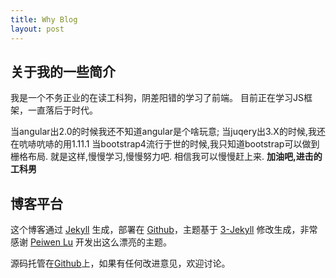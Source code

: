 ```yaml
---
title: Why Blog
layout: post
---
```


## 关于我的一些简介

我是一个不务正业的在读工科狗，阴差阳错的学习了前端。
目前正在学习JS框架，一直落后于时代。

当angular出2.0的时候我还不知道angular是个啥玩意;
当juqery出3.X的时候,我还在吭哧吭哧的用1.11.1
当bootstrap4流行于世的时候,我只知道bootstrap可以做到栅格布局.
就是这样,慢慢学习,慢慢努力吧.
相信我可以慢慢赶上来.
**加油吧,进击的工科男**

## 博客平台

这个博客通过 [Jekyll](http://jekyllrb.com/) 生成，部署在 [Github](https://pages.github.com)，主题基于 [3-Jekyll](https://github.com/P233/3-Jekyll) 修改生成，非常感谢 [Peiwen Lu](https://github.com/P233) 开发出这么漂亮的主题。

源码托管在[Github](https://github.com/raoul1996/raoul1996.github.io)上，如果有任何改进意见，欢迎讨论。
